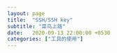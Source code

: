 ```yaml
---
layout: page
title:  "SSH/SSH key"
subtitle: "菜鸟上路"
date:   2020-09-13 22:00:00 +0530
categories: ["工具的使用"]
---
```


